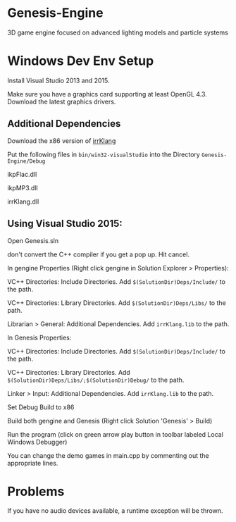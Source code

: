 # Genesis-Engine

3D game engine focused on advanced lighting models and particle systems

# Windows Dev Env Setup

Install Visual Studio 2013 and 2015.

Make sure you have a graphics card supporting at least OpenGL 4.3. Download the latest graphics drivers.

## Additional Dependencies

Download the x86 version of [irrKlang](http://www.ambiera.com/irrklang/downloads.html)

Put the following files in `bin/win32-visualStudio` into the Directory `Genesis-Engine/Debug`

  ikpFlac.dll
  
  ikpMP3.dll
  
  irrKlang.dll

## Using Visual Studio 2015:

Open Genesis.sln

don't convert the C++ compiler if you get a pop up. Hit cancel.
  
In gengine Properties (Right click gengine in Solution Explorer > Properties):

VC++ Directories: Include Directories. Add `$(SolutionDir)Deps/Include/` to the path.
  
VC++ Directories: Library Directories. Add `$(SolutionDir)Deps/Libs/` to the path.
  
Librarian > General: Additional Dependencies. Add `irrKlang.lib` to the path.

In Genesis Properties:

VC++ Directories: Include Directories. Add `$(SolutionDir)Deps/Include/` to the path.
  
VC++ Directories: Library Directories. Add `$(SolutionDir)Deps/Libs/;$(SolutionDir)Debug/` to the path.
  
Linker > Input: Additional Dependencies. Add `irrKlang.lib` to the path.

Set Debug Build to x86

Build both gengine and Genesis (Right click Solution 'Genesis' > Build)

Run the program (click on green arrow play button in toolbar labeled Local Windows Debugger)

You can change the demo games in main.cpp by commenting out the appropriate lines.

# Problems

If you have no audio devices available, a runtime exception will be thrown.
